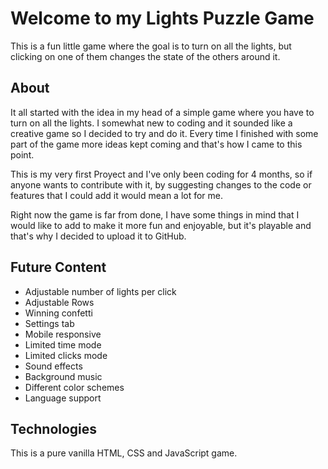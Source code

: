 # Welcome to my Lights Puzzle Game
This is a fun little game where the goal is to turn on all the lights, but clicking on one of them changes the state of the others around it.

## About
It all started with the idea in my head of a simple game where you have to turn on all the lights. I somewhat new to coding and it sounded like a creative game so I decided to try and do it. Every time I finished with some part of the game more ideas kept coming and that's how I came to this point.

This is my very first Proyect and I've only been coding for 4 months, so if anyone wants to contribute with it, by suggesting changes to the code or features that I could add it would mean a lot for me.

 Right now the game is far from done, I have some things in mind that I would like to add to make it more fun and enjoyable, but it's playable and that's why I decided to upload it to GitHub.
 
 ## Future Content
- Adjustable number of lights per click
- Adjustable Rows
- Winning confetti
- Settings tab
- Mobile responsive
- Limited time mode
- Limited clicks mode
- Sound effects
- Background music
- Different color schemes
- Language support

## Technologies
This is a pure vanilla HTML, CSS and JavaScript game.
